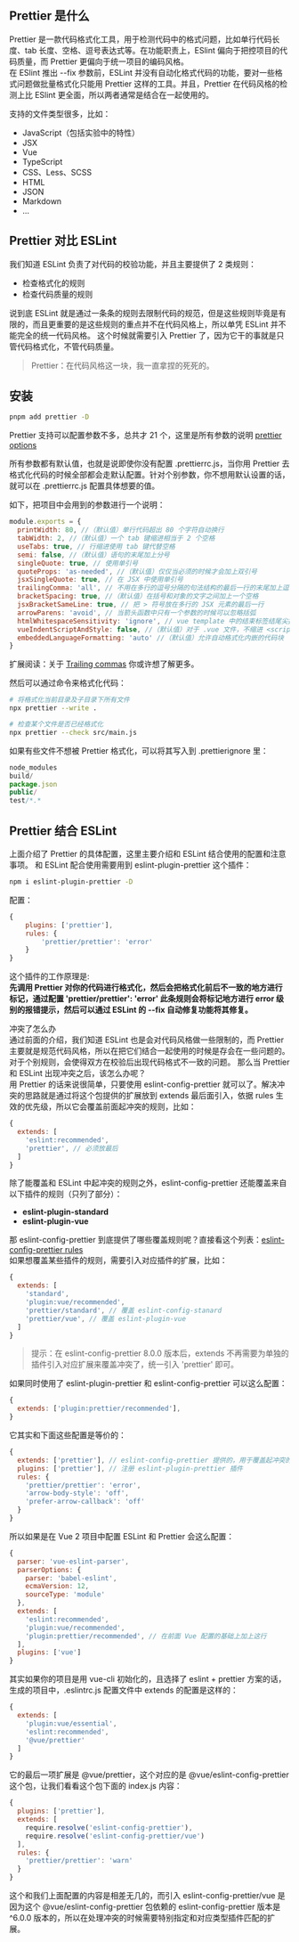 ## Prettier 是什么

Prettier 是一款代码格式化工具，用于检测代码中的格式问题，比如单行代码长度、tab 长度、空格、逗号表达式等。在功能职责上，ESlint 偏向于把控项目的代码质量，而 Prettier 更偏向于统一项目的编码风格。  
在 ESlint 推出 --fix 参数前，ESLint 并没有自动化格式代码的功能，要对一些格式问题做批量格式化只能用 Prettier 这样的工具。并且，Prettier 在代码风格的检测上比 ESlint 更全面，所以两者通常是结合在一起使用的。

支持的文件类型很多，比如：

- JavaScript（包括实验中的特性）
- JSX
- Vue
- TypeScript
- CSS、Less、SCSS
- HTML
- JSON
- Markdown
- ...

## Prettier 对比 ESLint

我们知道 ESLint 负责了对代码的校验功能，并且主要提供了 2 类规则：

- 检查格式化的规则
- 检查代码质量的规则

说到底 ESLint 就是通过一条条的规则去限制代码的规范，但是这些规则毕竟是有限的，而且更重要的是这些规则的重点并不在代码风格上，所以单凭 ESLint 并不能完全的统一代码风格。
这个时候就需要引入 Prettier 了，因为它干的事就是只管代码格式化，不管代码质量。

> Prettier：在代码风格这一块，我一直拿捏的死死的。

## 安装

```sh
pnpm add prettier -D
```

Prettier 支持可以配置参数不多，总共才 21 个，这里是所有参数的说明 [prettier options](https://prettier.io/docs/en/options.html#print-width)

所有参数都有默认值，也就是说即使你没有配置 .prettierrc.js，当你用 Prettier 去格式化代码的时候全部都会走默认配置。针对个别参数，你不想用默认设置的话，就可以在 .prettierrc.js 配置具体想要的值。

如下，把项目中会用到的参数进行一个说明：

```js
module.exports = {
  printWidth: 80, //（默认值）单行代码超出 80 个字符自动换行
  tabWidth: 2, //（默认值）一个 tab 键缩进相当于 2 个空格
  useTabs: true, // 行缩进使用 tab 键代替空格
  semi: false, //（默认值）语句的末尾加上分号
  singleQuote: true, // 使用单引号
  quoteProps: 'as-needed', //（默认值）仅仅当必须的时候才会加上双引号
  jsxSingleQuote: true, // 在 JSX 中使用单引号
  trailingComma: 'all', // 不用在多行的逗号分隔的句法结构的最后一行的末尾加上逗号
  bracketSpacing: true, //（默认值）在括号和对象的文字之间加上一个空格
  jsxBracketSameLine: true, // 把 > 符号放在多行的 JSX 元素的最后一行
  arrowParens: 'avoid', // 当箭头函数中只有一个参数的时候可以忽略括弧
  htmlWhitespaceSensitivity: 'ignore', // vue template 中的结束标签结尾尖括号掉到了下一行
  vueIndentScriptAndStyle: false, //（默认值）对于 .vue 文件，不缩进 <script> 和 <style> 里的内容
  embeddedLanguageFormatting: 'auto' //（默认值）允许自动格式化内嵌的代码块
}
```

扩展阅读：关于 [Trailing commas](https://developer.mozilla.org/en-US/docs/Web/JavaScript/Reference/Trailing_commas#trailing_commas_in_functions) 你或许想了解更多。

然后可以通过命令来格式化代码：

```sh
# 将格式化当前目录及子目录下所有文件
npx prettier --write .

# 检查某个文件是否已经格式化
npx prettier --check src/main.js
```

如果有些文件不想被 Prettier 格式化，可以将其写入到 .prettierignore 里：

```js
node_modules
build/
package.json
public/
test/*.*
```

## Prettier 结合 ESLint

上面介绍了 Prettier 的具体配置，这里主要介绍和 ESLint 结合使用的配置和注意事项。
和 ESLint 配合使用需要用到 eslint-plugin-prettier 这个插件：

```sh
npm i eslint-plugin-prettier -D
```

配置：

```js
{
    plugins: ['prettier'],
    rules: {
        'prettier/prettier': 'error'
    }
}
```

这个插件的工作原理是:  
**先调用 Prettier 对你的代码进行格式化，然后会把格式化前后不一致的地方进行标记，通过配置 'prettier/prettier': 'error' 此条规则会将标记地方进行 error 级别的报错提示，然后可以通过 ESLint 的 --fix 自动修复功能将其修复。**

冲突了怎么办  
通过前面的介绍，我们知道 ESLint 也是会对代码风格做一些限制的，而 Prettier 主要就是规范代码风格，所以在把它们结合一起使用的时候是存会在一些问题的。对于个别规则，会使得双方在校验后出现代码格式不一致的问题。
那么当 Prettier 和 ESLint 出现冲突之后，该怎么办呢？  
用 Prettier 的话来说很简单，只要使用 eslint-config-prettier 就可以了。解决冲突的思路就是通过将这个包提供的扩展放到 extends 最后面引入，依据 rules 生效的优先级，所以它会覆盖前面起冲突的规则，比如：

```js
{
  extends: [
    'eslint:recommended',
    'prettier', // 必须放最后
  ]
}
```

除了能覆盖和 ESLint 中起冲突的规则之外，eslint-config-prettier 还能覆盖来自以下插件的规则（只列了部分）：

- **eslint-plugin-standard**
- **eslint-plugin-vue**

那 eslint-config-prettier 到底提供了哪些覆盖规则呢？直接看这个列表：[eslint-config-prettier rules](https://github.com/prettier/eslint-config-prettier/blob/main/index.js)  
如果想覆盖某些插件的规则，需要引入对应插件的扩展，比如：

```js
{
  extends: [
    'standard',
    'plugin:vue/recommended',
    'prettier/standard', // 覆盖 eslint-config-stanard
    'prettier/vue', // 覆盖 eslint-plugin-vue
  ]
}
```

> 提示：在 eslint-config-prettier 8.0.0 版本后，extends 不再需要为单独的插件引入对应扩展来覆盖冲突了，统一引入 'prettier' 即可。

如果同时使用了 eslint-plugin-prettier 和 eslint-config-prettier 可以这么配置：

```js
{
  extends: ['plugin:prettier/recommended'],
}
```

它其实和下面这些配置是等价的：

```js
{
  extends: ['prettier'], // eslint-config-prettier 提供的，用于覆盖起冲突的规则
  plugins: ['prettier'], // 注册 eslint-plugin-prettier 插件
  rules: {
    'prettier/prettier': 'error',
    'arrow-body-style': 'off',
    'prefer-arrow-callback': 'off'
  }
}
```

所以如果是在 Vue 2 项目中配置 ESLint 和 Prettier 会这么配置：

```js
{
  parser: 'vue-eslint-parser',
  parserOptions: {
    parser: 'babel-eslint',
    ecmaVersion: 12,
    sourceType: 'module'
  },
  extends: [
    'eslint:recommended',
    'plugin:vue/recommended',
    'plugin:prettier/recommended', // 在前面 Vue 配置的基础上加上这行
  ],
  plugins: ['vue']
}
```

其实如果你的项目是用 vue-cli 初始化的，且选择了 eslint + prettier 方案的话，生成的项目中，.eslintrc.js 配置文件中 extends 的配置是这样的：

```js
{
  extends: [
    'plugin:vue/essential',
    'eslint:recommended',
    '@vue/prettier'
  ]
}
```

它的最后一项扩展是 @vue/prettier，这个对应的是 @vue/eslint-config-prettier 这个包，让我们看看这个包下面的 index.js 内容：

```js
{
  plugins: ['prettier'],
  extends: [
    require.resolve('eslint-config-prettier'),
    require.resolve('eslint-config-prettier/vue')
  ],
  rules: {
    'prettier/prettier': 'warn'
  }
}
```

这个和我们上面配置的内容是相差无几的，而引入 eslint-config-prettier/vue 是因为这个 @vue/eslint-config-prettier 包依赖的 eslint-config-prettier 版本是 ^6.0.0 版本的，所以在处理冲突的时候需要特别指定和对应类型插件匹配的扩展。
